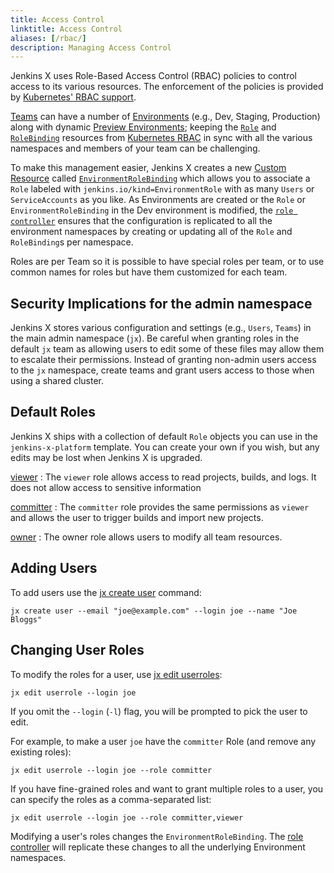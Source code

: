 ```yaml
---
title: Access Control
linktitle: Access Control
aliases: [/rbac/]
description: Managing Access Control
---
```


Jenkins X uses Role-Based Access Control (RBAC) policies to control access to its various resources.  The enforcement of the policies is provided by [Kubernetes' RBAC support](https://kubernetes.io/docs/reference/access-authn-authz/rbac/).

[Teams](/about/features/#teams) can have a number of [Environments](/about/features/#environments) (e.g., Dev, Staging, Production) along with dynamic [Preview Environments](/developing/preview/); keeping  the [`Role`](https://kubernetes.io/docs/concepts/extend-kubernetes/api-extension/custom-resources/) and [`RoleBinding`](https://kubernetes.io/docs/concepts/extend-kubernetes/api-extension/custom-resources/) resources from [Kubernetes RBAC](https://kubernetes.io/docs/reference/access-authn-authz/rbac/) in sync with all the various namespaces and members of your team can be challenging.

To make this management easier, Jenkins X creates a new [Custom Resource](https://kubernetes.io/docs/concepts/extend-kubernetes/api-extension/custom-resources/) called [`EnvironmentRoleBinding`](/architecture/custom-resources/#environmentrolebinding) which allows you to associate a `Role` labeled with `jenkins.io/kind=EnvironmentRole` with as many `Users` or `ServiceAccounts` as you like. As Environments are created or the `Role` or `EnvironmentRoleBinding` in the Dev environment is modified, the [`role controller`](/commands/jx_controller_role/#jx-controller-role) ensures that the configuration is replicated to all the environment namespaces by creating or updating all of the `Role` and `RoleBinding`s per namespace.

Roles are per Team so it is possible to have special roles per team, or to use common names for roles but have them customized for each team.

## Security Implications for the admin namespace

Jenkins X stores various configuration and settings (e.g., `Users`, `Teams`) in the main admin namespace (`jx`). Be careful when granting roles in the default `jx` team as allowing users to edit some of these files may allow them to escalate their permissions.
Instead of granting non-admin users access to the `jx` namespace, create teams and grant users access to those when using a shared cluster.

## Default Roles

Jenkins X ships with a collection of default `Role` objects you can use in the `jenkins-x-platform` template.  You can create your own if you wish, but any edits may be lost when Jenkins X is upgraded.

[viewer](https://github.com/jenkins-x/jenkins-x-platform/blob/master/jenkins-x-platform/templates/viewer-role.yaml)
: The `viewer` role allows access to read projects, builds, and logs. It does not allow access to sensitive information

[committer](https://github.com/jenkins-x/jenkins-x-platform/blob/master/jenkins-x-platform/templates/committer-role.yaml)
: The `committer` role provides the same permissions as `viewer` and allows the user to trigger builds and import new projects.

[owner](https://github.com/jenkins-x/jenkins-x-platform/blob/master/jenkins-x-platform/templates/owner-role.yaml)
: The owner role allows users to modify all team resources.

## Adding Users

To add users use the [jx create user](/commands/jx_create_user/) command:

```shell
jx create user --email "joe@example.com" --login joe --name "Joe Bloggs"
```

## Changing User Roles

To modify the roles for a user, use [jx edit userroles](/commands/jx_edit_userroles/):

```shell
jx edit userrole --login joe
```
 
If you omit the `--login` (`-l`) flag, you will be prompted to pick the user to edit.

For example, to make a user `joe` have the `committer` Role (and remove any existing roles):

```shell
jx edit userrole --login joe --role committer
```

If you have fine-grained roles and want to grant multiple roles to a user, you can specify the roles as a comma-separated list:
```shell
jx edit userrole --login joe --role committer,viewer
```


Modifying a user's roles changes the `EnvironmentRoleBinding`. The [role controller](/commands/jx_controller_role/#jx-controller-role) will replicate these changes to all the underlying Environment namespaces.
